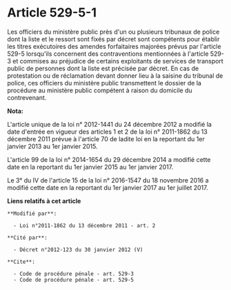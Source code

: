 # Article 529-5-1

Les officiers du ministère public près d'un ou plusieurs tribunaux de police dont la liste et le ressort sont fixés par
décret sont compétents pour établir les titres exécutoires des amendes forfaitaires majorées prévus par l'article 529-5
lorsqu'ils concernent des contraventions mentionnées à l'article 529-3 et commises au préjudice de certains exploitants de
services de transport public de personnes dont la liste est précisée par décret. En cas de protestation ou de réclamation
devant donner lieu à la saisine du tribunal de police, ces officiers du ministère public transmettent le dossier de la
procédure au ministère public compétent à raison du domicile du contrevenant.

**Nota:**

L'article unique de la loi n° 2012-1441 du 24 décembre 2012 a modifié la date d'entrée en vigueur des articles 1 et 2 de la
loi n° 2011-1862 du 13 décembre 2011 prévue à l'article 70 de ladite loi en la reportant du 1er janvier 2013 au 1er janvier
2015.

L'article 99 de la loi n° 2014-1654 du 29 décembre 2014 a modifié cette date en la reportant du 1er janvier 2015 au 1er
janvier 2017.

Le 3° du IV de l'article 15 de la loi n° 2016-1547 du 18 novembre 2016 a modifié cette date en la reportant du 1er janvier
2017 au 1er juillet 2017.

**Liens relatifs à cet article**

	**Modifié par**:

	  - Loi n°2011-1862 du 13 décembre 2011 - art. 2

	**Cité par**:

	  - Décret n°2012-123 du 30 janvier 2012 (V)

	**Cite**:

	  - Code de procédure pénale - art. 529-3
	  - Code de procédure pénale - art. 529-5
